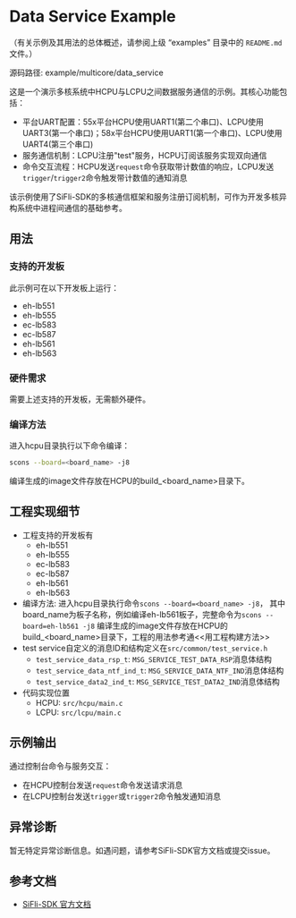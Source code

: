 # Data Service Example

（有关示例及其用法的总体概述，请参阅上级 “examples” 目录中的 `README.md` 文件。）

源码路径: example/multicore/data_service

这是一个演示多核系统中HCPU与LCPU之间数据服务通信的示例。其核心功能包括：
- 平台UART配置：55x平台HCPU使用UART1(第二个串口)、LCPU使用UART3(第一个串口)；58x平台HCPU使用UART1(第一个串口)、LCPU使用UART4(第三个串口)
- 服务通信机制：LCPU注册"test"服务，HCPU订阅该服务实现双向通信
- 命令交互流程：HCPU发送`request`命令获取带计数值的响应，LCPU发送`trigger`/`trigger2`命令触发带计数值的通知消息

该示例使用了SiFli-SDK的多核通信框架和服务注册订阅机制，可作为开发多核异构系统中进程间通信的基础参考。
## 用法

### 支持的开发板
此示例可在以下开发板上运行：
- eh-lb551
- eh-lb555
- ec-lb583
- ec-lb587
- eh-lb561
- eh-lb563

### 硬件需求
需要上述支持的开发板，无需额外硬件。

### 编译方法
进入hcpu目录执行以下命令编译：
```bash
scons --board=<board_name> -j8
```
编译生成的image文件存放在HCPU的build_<board_name>目录下。

## 工程实现细节
- 工程支持的开发板有
    - eh-lb551
    - eh-lb555
    - ec-lb583
    - ec-lb587
    - eh-lb561
    - eh-lb563
- 编译方法: 进入hcpu目录执行命令`scons --board=<board_name> -j8`， 其中board_name为板子名称，例如编译eh-lb561板子，完整命令为`scons --board=eh-lb561 -j8`
  编译生成的image文件存放在HCPU的build_<board_name>目录下，工程的用法参考通<<用工程构建方法>>          
- test service自定义的消息ID和结构定义在`src/common/test_service.h`
  - `test_service_data_rsp_t`: `MSG_SERVICE_TEST_DATA_RSP`消息体结构
  - `test_service_data_ntf_ind_t`: `MSG_SERVICE_DATA_NTF_IND`消息体结构
  - `test_service_data2_ind_t`: `MSG_SERVICE_TEST_DATA2_IND`消息体结构
- 代码实现位置
  - HCPU: `src/hcpu/main.c`
  - LCPU: `src/lcpu/main.c`

## 示例输出
通过控制台命令与服务交互：
- 在HCPU控制台发送`request`命令发送请求消息
- 在LCPU控制台发送`trigger`或`trigger2`命令触发通知消息

## 异常诊断
暂无特定异常诊断信息。如遇问题，请参考SiFli-SDK官方文档或提交issue。

## 参考文档
- [SiFli-SDK 官方文档](https://docs.sifli.com)
